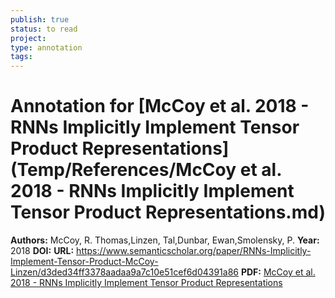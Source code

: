 ```yaml
---
publish: true
status: to read
project:
type: annotation
tags:
---
```

# Annotation for [McCoy et al. 2018 - RNNs Implicitly Implement Tensor Product Representations](Temp/References/McCoy et al. 2018 - RNNs Implicitly Implement Tensor Product Representations.md)

**Authors:** McCoy, R. Thomas,Linzen, Tal,Dunbar, Ewan,Smolensky, P.
**Year:** 2018
**DOI:** 
**URL:** https://www.semanticscholar.org/paper/RNNs-Implicitly-Implement-Tensor-Product-McCoy-Linzen/d3ded34ff3378aadaa9a7c10e51cef6d04391a86
**PDF:** [McCoy et al. 2018 - RNNs Implicitly Implement Tensor Product Representations](Papers/PDFs/McCoy%20et%20al.%202018%20-%20RNNs%20Implicitly%20Implement%20Tensor%20Product%20Representations.pdf)
